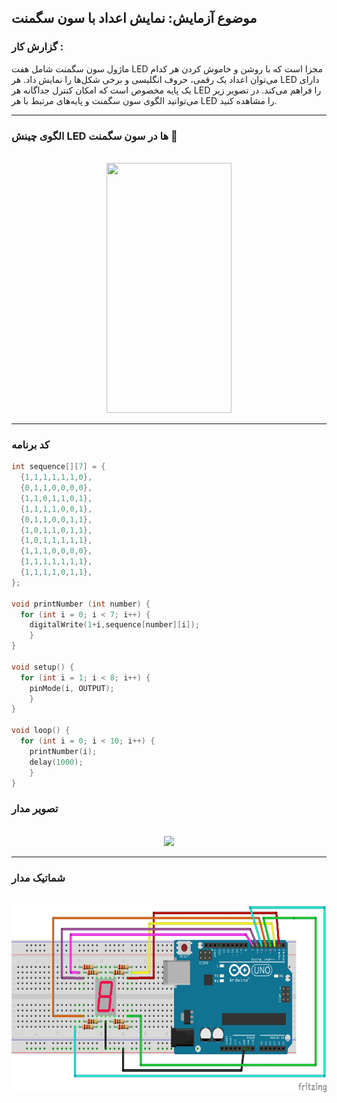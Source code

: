 ## موضوع آزمایش: نمایش اعداد با سون سگمنت 

### گزارش کار :

ماژول سون سگمنت شامل هفت LED مجزا است که با روشن و خاموش کردن هر کدام می‌توان اعداد یک رقمی، حروف انگلیسی و برخی شکل‌ها را نمایش داد. هر LED دارای یک پایه مخصوص است که امکان کنترل جداگانه هر LED را فراهم می‌کند. در تصویر زیر می‌توانید الگوی سون سگمنت و پایه‌های مرتبط با هر LED را مشاهده کنید.

---

### الگوی چینش LED ها در سون سگمنت 📍

<br>

<div align="center">
<img src="/media/7segment-pinout.png" width="200px" height="400px">
</div>

---

### کد برنامه

```cpp
int sequence[][7] = {
  {1,1,1,1,1,1,0},  
  {0,1,1,0,0,0,0},  
  {1,1,0,1,1,0,1},  
  {1,1,1,1,0,0,1},  
  {0,1,1,0,0,1,1},  
  {1,0,1,1,0,1,1},  
  {1,0,1,1,1,1,1},  
  {1,1,1,0,0,0,0},  
  {1,1,1,1,1,1,1},  
  {1,1,1,1,0,1,1},  
};

void printNumber (int number) {
  for (int i = 0; i < 7; i++) {
    digitalWrite(1+i,sequence[number][i]);
    }
}

void setup() {
  for (int i = 1; i < 8; i++) {
    pinMode(i, OUTPUT);
    }
}

void loop() {
  for (int i = 0; i < 10; i++) {
    printNumber(i);
    delay(1000);
    }
}
```

### تصویر مدار

<br>

<div align="center">
<img src="/pic/microprocessor_1.jpg">
</div>

---

### شماتیک مدار 

<br>

<div align="center">
<img src="/pic/schematic_1.jpg" width="600px" height="300px">
</div>
